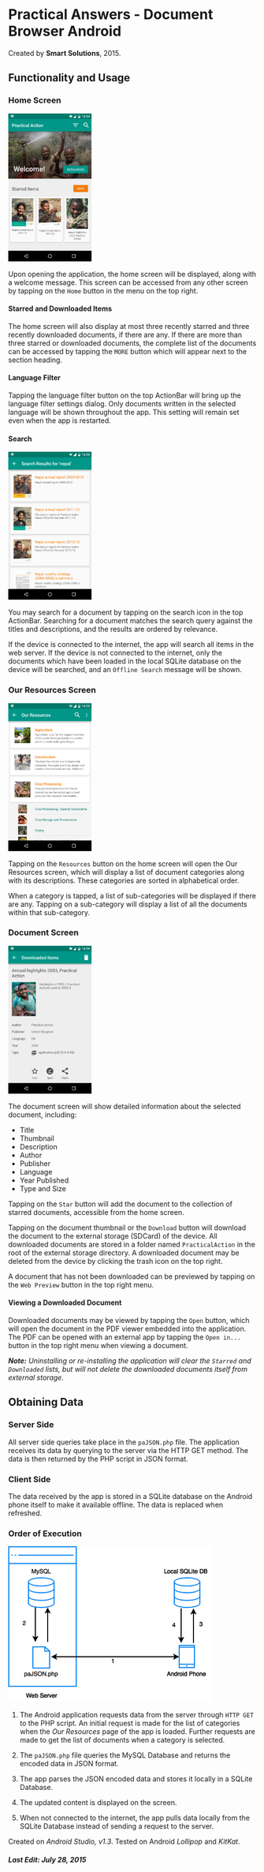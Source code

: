 # Practical Answers - Document Browser Android 
Created by **Smart Solutions**, 2015.

## Functionality and Usage

### Home Screen

<img src="/Screenshots/home.png?raw=true" height="300px"/>

Upon opening the application, the home screen will be displayed, along with a welcome message. This screen can be accessed from any other screen by tapping on the `Home` button in the menu on the top right.

#### Starred and Downloaded Items

The home screen will also display at most three recently starred and three recently downloaded documents, if there are any. If there are more than three starred or downloaded documents, the complete list of the documents can be accessed by tapping the `MORE` button which will appear next to the section heading.

#### Language Filter

Tapping the language filter button on the top ActionBar will bring up the language filter settings dialog.  Only documents written in the selected language will be shown throughout the app. This setting will remain set even when the app is restarted. 

#### Search

<img src="/Screenshots/search.png?raw=true" height="300px"/>

You may search for a document by tapping on the search icon in the top ActionBar. Searching for a document matches the search query against the titles and descriptions, and the results are ordered by relevance.

If the device is connected to the internet, the app will search all items in the web server. If the device is not connected to the internet, only the documents which have been loaded in the local SQLite database on the device will be searched, and an `Offline Search` message will be shown.

### Our Resources Screen

<img src="/Screenshots/our_resources.png?raw=true" height="300px"/>

Tapping on the `Resources` button on the home screen will open the Our Resources screen, which will display a list of document categories along with its descriptions. These categories are sorted in alphabetical order. 

When a category is tapped, a list of sub-categories will be displayed if there are any. Tapping on a sub-category will display a list of all the documents within that sub-category.

### Document Screen

<img src="/Screenshots/single_item.png?raw=true" height="300px"/>

The document screen will show detailed information about the selected document, including:
* Title
* Thumbnail 
* Description
* Author
* Publisher
* Language
* Year Published
* Type and Size

Tapping on the `Star` button will add the document to the collection of starred documents, accessible from the home screen.

Tapping on the document thumbnail or the `Download` button will download the document to the external storage (SDCard) of the device. All downloaded documents are stored in a folder named `PracticalAction` in the root of the external storage directory. A downloaded document may be deleted from the device by clicking the trash icon on the top right.

A document that has not been downloaded can be previewed by tapping on the `Web Preview` button in the top right menu.

#### Viewing a Downloaded Document

Downloaded documents may be viewed by tapping the `Open` button, which will open the document in the PDF viewer embedded into the application. The PDF can be opened with an external app by tapping the `Open in...` button in the top right menu when viewing a document.


*__Note:__ Uninstalling or re-installing the application will clear the `Starred` and `Downloaded` lists, but will not delete the downloaded documents itself from external storage.*


## Obtaining Data

### Server Side

All server side queries take place in the `paJSON.php` file. The application receives its data by querying to the server via the HTTP GET method. The data is then returned by the PHP script in JSON format.

### Client Side

The data received by the app is stored in a SQLite database on the Android phone itself to make it available offline. The data is replaced when refreshed. 

### Order of Execution
![](/flow.png?raw=true)

1. The Android application requests data from the server through `HTTP GET` to the PHP script. An initial request is made for the list of categories when the *Our Resources* page of the app is loaded. Further requests are made to get the list of documents when a category is selected.

2. The `paJSON.php` file queries the MySQL Database and returns the encoded data in JSON format.

3. The app parses the JSON encoded data and stores it locally in a SQLite Database.

4. The updated content is displayed on the screen. 

5. When not connected to the internet, the app pulls data locally from the SQLite Database instead of sending a request to the server.


Created on *Android Studio, v1.3*. Tested on Android *Lollipop* and *KitKat*.
##### Last Edit: July 28, 2015
